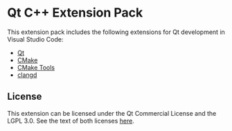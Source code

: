 # Qt C++ Extension Pack

This extension pack includes the following extensions for Qt development in Visual Studio Code:

* [Qt](https://marketplace.visualstudio.com/items?itemName=theqtcompany.qt-official)
* [CMake](https://marketplace.visualstudio.com/items?itemName=twxs.cmake)
* [CMake Tools](https://marketplace.visualstudio.com/items?itemName=ms-vscode.cmake-tools)
* [clangd](https://marketplace.visualstudio.com/items?itemName=llvm-vs-code-extensions.vscode-clangd)

## License

This extension can be licensed under the Qt Commercial License and the
LGPL 3.0. See the text of both licenses [here](LICENSE).
